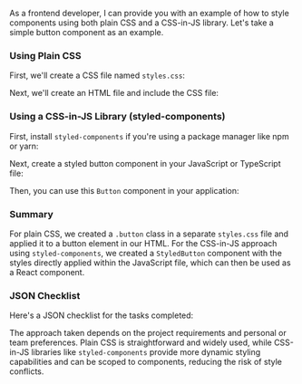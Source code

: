 As a frontend developer, I can provide you with an example of how to style components using both plain CSS and a CSS-in-JS library. Let's take a simple button component as an example.

### Using Plain CSS

First, we'll create a CSS file named `styles.css`:


Next, we'll create an HTML file and include the CSS file:


### Using a CSS-in-JS Library (styled-components)

First, install `styled-components` if you're using a package manager like npm or yarn:


Next, create a styled button component in your JavaScript or TypeScript file:


Then, you can use this `Button` component in your application:


### Summary

For plain CSS, we created a `.button` class in a separate `styles.css` file and applied it to a button element in our HTML. For the CSS-in-JS approach using `styled-components`, we created a `StyledButton` component with the styles directly applied within the JavaScript file, which can then be used as a React component.

### JSON Checklist

Here's a JSON checklist for the tasks completed:


The approach taken depends on the project requirements and personal or team preferences. Plain CSS is straightforward and widely used, while CSS-in-JS libraries like `styled-components` provide more dynamic styling capabilities and can be scoped to components, reducing the risk of style conflicts.